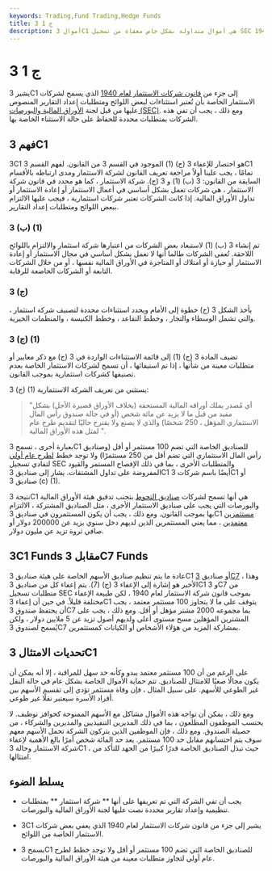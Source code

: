 ```yaml
---
keywords: Trading,Fund Trading,Hedge Funds
title: 3 ج 1
description: أموال 3C1 هي أموال متداولة بشكل خاص معفاة من تسجيل SEC من خلال قانون شركة الاستثمار لعام 1940.
---
```


# 3 ج 1
يشير 3C1 إلى جزء من [قانون شركات الاستثمار لعام 1940](/investmentcompanyact) الذي يسمح لشركات الاستثمار الخاصة بأن تُعتبر استثناءات لبعض اللوائح ومتطلبات إعداد التقارير المنصوص عليها من قبل لجنة [الأوراق المالية والبورصات (SEC)](/sec). ومع ذلك ، يجب أن تفي هذه الشركات بمتطلبات محددة للحفاظ على حالة الاستثناء الخاصة بها.

## فهم 3C1

3C1 هو اختصار للإعفاء 3 (ج) (1) الموجود في القسم 3 من القانون. لفهم القسم 3C1 تمامًا ، يجب علينا أولاً مراجعة تعريف القانون لشركة الاستثمار ومدى ارتباطه بالأقسام السابقة من القانون: 3 (ب) (1) و 3 (ج). شركة الاستثمار ، كما هو محدد في قانون شركة الاستثمار ، هي شركات تعمل بشكل أساسي في أعمال الاستثمار أو إعادة الاستثمار أو تداول الأوراق المالية. إذا كانت الشركات تعتبر شركات استثمارية ، فيجب عليها الالتزام ببعض اللوائح ومتطلبات إعداد التقارير.

### 3 (ب) (1)

تم إنشاء 3 (ب) (1) لاستبعاد بعض الشركات من اعتبارها شركة استثمار والالتزام باللوائح اللاحقة. تُعفى الشركات طالما أنها لا تعمل بشكل أساسي في مجال الاستثمار أو إعادة الاستثمار أو حيازة أو امتلاك أو المتاجرة في الأوراق المالية نفسها ، أو من خلال الشركات التابعة أو الشركات الخاضعة للرقابة.

### 3 (ج)

يأخذ الشكل 3 (ج) خطوة إلى الأمام ويحدد استثناءات محددة لتصنيف شركة استثمار ، والتي تشمل الوسطاء والتجار ، وخطط التقاعد ، وخطط الكنيسة ، والمنظمات الخيرية.

### 3 (ج) (1)

تضيف المادة 3 (ج) (1) إلى قائمة الاستثناءات الواردة في 3 (ج) مع ذكر معايير أو متطلبات معينة من شأنها ، إذا تم استيفائها ، أن تسمح لشركات الاستثمار الخاصة بعدم تصنيفها كشركات استثمارية بموجب القانون.

3 (ج) (1) يستثني من تعريف الشركة الاستثمارية:

>

> "أي مُصدر يملك أوراقه المالية المستحقة (بخلاف الأوراق قصيرة الأجل) بشكل مفيد من قبل ما لا يزيد عن مائة شخص (أو في حالة صندوق رأس المال الاستثماري المؤهل ، 250 شخصًا) والذي لا يصنع ولا يقترح حاليًا لتقديم طرح عام لمثل هذه الأوراق المالية ".

>

بعبارة أخرى ، تسمح 3C1 للصناديق الخاصة التي تضم 100 مستثمر أو أقل (وصناديق رأس المال الاستثماري التي تضم أقل من 250 مستثمرًا) ولا توجد خطط [لطرح عام أولي](/ipo) لتفادي تسجيل SEC والمتطلبات الأخرى ، بما في ذلك الإفصاح المستمر والقيود المفروضة على تداول المشتقات. يشار إلى صناديق 3C1 أيضًا باسم شركات 3C1 أو صناديق 3 (c) (1).

نتيجة 3C1 هي أنها تسمح لشركات [صناديق التحوط](/hedgefund) بتجنب تدقيق هيئة الأوراق المالية والبورصات التي يجب على صناديق الاستثمار الأخرى ، مثل الصناديق المشتركة ، الالتزام بها بموجب القانون. ومع ذلك ، يجب أن يكون المستثمرون في صناديق 3C1 [مستثمرين معتمدين](/accreditedinvestor) ، مما يعني المستثمرين الذين لديهم دخل سنوي يزيد عن 200000 دولار أو صافي ثروة تزيد عن مليون دولار.

## 3C1 Funds مقابل 3C7 Funds

عادة ما يتم تنظيم صناديق الأسهم الخاصة على هيئة صناديق 3C1 أو صناديق [3C7](/3c7) ، وهذا الأخير هو إشارة إلى الإعفاء 3 (ج) (7). يتم إعفاء كل من صناديق 3C1 و 3C7 من متطلبات تسجيل SEC بموجب قانون شركة الاستثمار لعام 1940 ، لكن طبيعة الإعفاء مختلفة قليلاً. في حين أن إعفاء 3C1 يتوقف على ما لا يتجاوز 100 مستثمر معتمد ، يجب أن يحتفظ صندوق 3C7 بما مجموعه 2000 مشتر مؤهل أو أقل. ومع ذلك ، يجب على المشترين المؤهلين مسح مستوى أعلى ولديهم أصول تزيد عن 5 ملايين دولار ، ولكن يُسمح لصندوق 3C7 بمشاركة المزيد من هؤلاء الأشخاص أو الكيانات كمستثمرين.

## تحديات الامتثال 3C1

على الرغم من أن 100 مستثمر معتمد يبدو وكأنه حد سهل للمراقبة ، إلا أنه يمكن أن يكون مجالًا صعبًا للامتثال للصناديق. تتم حماية الأموال الخاصة بشكل عام في حالة النقل غير الطوعي للأسهم. على سبيل المثال ، فإن وفاة مستثمر تؤدي إلى تقسيم الأسهم بين أفراد الأسرة سيعتبر نقلًا غير طوعي.

ومع ذلك ، يمكن أن تواجه هذه الأموال مشاكل مع الأسهم الممنوحة كحوافز توظيف. لا يحتسب الموظفون المطلعون ، بما في ذلك المديرين التنفيذيين والمديرين والشركاء ، من حصيلة الصندوق. ومع ذلك ، فإن الموظفين الذين يتركون الشركة تحمل الأسهم معهم سوف يتم احتسابهم مقابل حد 100 مستثمر. يعد حد المائة شخص أمرًا بالغ الأهمية لإعفاء شركة الاستثمار وحالة 3C1 ، حيث تبذل الصناديق الخاصة قدرًا كبيرًا من الجهد للتأكد من امتثالها.

## يسلط الضوء

- يجب أن تفي الشركة التي تم تعريفها على أنها ** شركة استثمار ** بمتطلبات تنظيمية وإعداد تقارير محددة نصت عليها لجنة الأوراق المالية والبورصات.

- 3C1 يشير إلى جزء من قانون شركات الاستثمار لعام 1940 الذي يعفي بعض شركات الاستثمار الخاصة من اللوائح.

- يسمح 3C1 للصناديق الخاصة التي تضم 100 مستثمر أو أقل ولا توجد خطط لطرح عام أولي لتجاوز متطلبات معينة من هيئة الأوراق المالية والبورصات.

